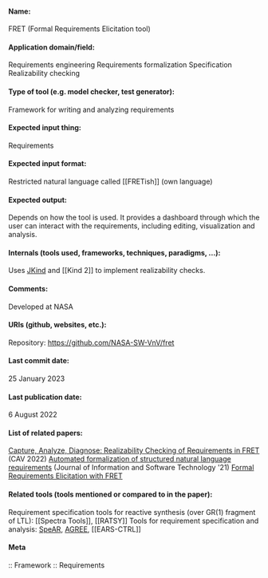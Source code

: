 
#### Name:
FRET (Formal Requirements Elicitation tool)

#### Application domain/field:
Requirements engineering
Requirements formalization
Specification
Realizability checking

#### Type of tool (e.g. model checker, test generator):
Framework for writing and analyzing requirements

#### Expected input thing:
Requirements

#### Expected input format:
Restricted natural language called [[FRETish]] (own language)

#### Expected output:
Depends on how the tool is used.
It provides a dashboard through which the user can interact with the requirements, including editing, visualization and analysis.

#### Internals (tools used, frameworks, techniques, paradigms, ...):
Uses [JKind](../../Tools/Checkers/JKind.md) and [[Kind 2]] to implement realizability checks.

#### Comments:
Developed at NASA

#### URIs (github, websites, etc.):
Repository: https://github.com/NASA-SW-VnV/fret

#### Last commit date:
25 January 2023

#### Last publication date:
6 August 2022

#### List of related papers:
[Capture, Analyze, Diagnose: Realizability Checking of Requirements in FRET](https://doi.org/10.1007/978-3-031-13188-2_24) (CAV 2022)
[Automated formalization of structured natural language requirements](https://doi.org/10.1016/j.infsof.2021.106590) (Journal of Information and Software Technology '21)
[Formal Requirements Elicitation with FRET](https://ntrs.nasa.gov/citations/20200001989)

#### Related tools (tools mentioned or compared to in the paper):
Requirement specification tools for reactive synthesis (over GR(1) fragment of LTL): [[Spectra Tools]], [[RATSY]]
Tools for requirement specification and analysis: [SpeAR](SpeAR.md), [AGREE](../../Tools/Checkers/AGREE.md), [[EARS-CTRL]]

#### Meta
:: Framework
:: Requirements